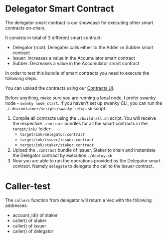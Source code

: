 # Delegator Smart Contract

The delegator smart contract is our showcase for executing other smart contracts on-chain.

It consists in total of 3 different smart contract:

- Delegator (root): Delegates calls either to the Adder or Subber smart contract
- Issuer: Increases a value in the Accumulator smart contract
- Subber: Decreases a value in the Accumulator smart contract

In order to test this bundle of smart contracts you need to execute the
following steps.

You can upload the contracts using our [Contracts UI](https://contracts-ui.substrate.io/).

Before anything, make sure you are running a local node.
I prefer swanky node - `swanky node start`.
If you haven't set up swanky CLI, you can run the `./.devcontainer/scripts/swanky-setup.sh` script.

1. Compile all contracts using the `./build-all.sh` script.
   You will receive the respective `.contract` bundles for all the smart contracts in the `target/ink/` folder:
   - `target/ink/delegator.contract`
   - `target/ink/issuer/issuer.contract`
   - `target/ink/staker/staker.contract`
2. Upload the `.contract` bundle of Issuer, Staker to chain and instantiate the Delegator contract by execution `./deploy.sh`
3. Now you are able to run the operations provided by the Delegator smart contract.
   Namely `delegate` to delegate the call to the Issuer contract.

# Caller-test

The `callers` function from delegator will return a Vec with the following addresses:
- account_id() of staker
- caller() of staker
- caller() of issuer
- caller() of delegator

